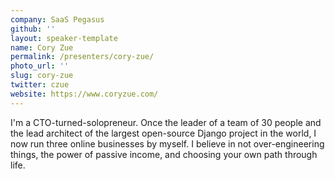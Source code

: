 ```yaml
---
company: SaaS Pegasus
github: ''
layout: speaker-template
name: Cory Zue
permalink: /presenters/cory-zue/
photo_url: ''
slug: cory-zue
twitter: czue
website: https://www.coryzue.com/
---
```


I'm a CTO-turned-solopreneur. Once the leader of a team of 30 people and the lead architect of the largest open-source Django project in the world, I now run three online businesses by myself. I believe in not over-engineering things, the power of passive income, and choosing your own path through life.
